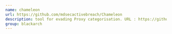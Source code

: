 ```yaml
---
name: chameleon
url: https://github.com/mdsecactivebreach/Chameleon
description: tool for evading Proxy categorisation. URL : https://github.com/mdsecactivebreach/Chameleon Groups : blackarch blackarch-networking
group: blackarch
---
```

